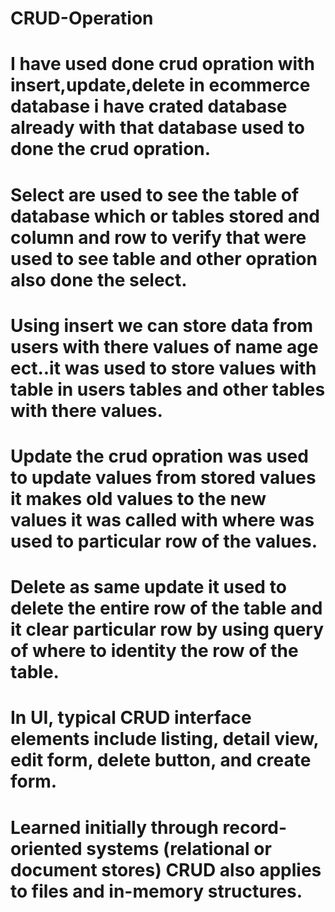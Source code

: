 # CRUD-Operation
# I have used done crud opration with insert,update,delete in ecommerce database i have crated database already with that database used to done the crud opration.

# Select are used to see the table of database which or tables stored and column and row to verify that were used to see table and other opration also done the select.

# Using insert we can store data from users with there values of name age ect..it was used to store values with table in users tables and other tables with there values.

# Update the crud opration was used to update values from stored values it makes old values to the new values it was called with where was used to particular row of the values.

# Delete as same update it used to delete the entire row of the table and it clear particular row by using query of where to identity the row of the table.

# In UI, typical CRUD interface elements include listing, detail view, edit form, delete button, and create form.

# Learned initially through record-oriented systems (relational or document stores) CRUD also applies to files and in-memory structures.

